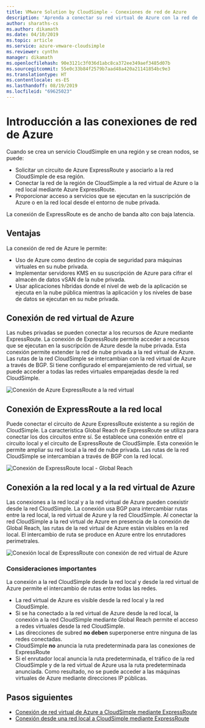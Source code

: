 ```yaml
---
title: VMware Solution by CloudSimple - Conexiones de red de Azure
description: 'Aprenda a conectar su red virtual de Azure con la red de su región de CloudSimple:'
author: sharaths-cs
ms.author: dikamath
ms.date: 04/10/2019
ms.topic: article
ms.service: azure-vmware-cloudsimple
ms.reviewer: cynthn
manager: dikamath
ms.openlocfilehash: 90e3121c3f036d1abc8ca372ee349aef3485d07b
ms.sourcegitcommit: 55e0c33b84f2579b7aad48a420a21141854bc9e3
ms.translationtype: HT
ms.contentlocale: es-ES
ms.lasthandoff: 08/19/2019
ms.locfileid: "69625023"
---
```

# <a name="azure-network-connections-overview"></a>Introducción a las conexiones de red de Azure

Cuando se crea un servicio CloudSimple en una región y se crean nodos, se puede:

* Solicitar un circuito de Azure ExpressRoute y asociarlo a la red CloudSimple de esa región.
* Conectar la red de la región de CloudSimple a la red virtual de Azure o la red local mediante Azure ExpressRoute.
* Proporcionar acceso a servicios que se ejecutan en la suscripción de Azure o en la red local desde el entorno de nube privada.

La conexión de ExpressRoute es de ancho de banda alto con baja latencia.

## <a name="benefits"></a>Ventajas

La conexión de red de Azure le permite:

* Uso de Azure como destino de copia de seguridad para máquinas virtuales en su nube privada.
* Implementar servidores KMS en su suscripción de Azure para cifrar el almacén de datos vSAN de la nube privada.
* Usar aplicaciones híbridas donde el nivel de web de la aplicación se ejecuta en la nube pública mientras la aplicación y los niveles de base de datos se ejecutan en su nube privada.

## <a name="azure-virtual-network-connection"></a>Conexión de red virtual de Azure

Las nubes privadas se pueden conectar a los recursos de Azure mediante ExpressRoute.  La conexión de ExpressRoute permite acceder a recursos que se ejecutan en la suscripción de Azure desde la nube privada.  Esta conexión permite extender la red de nube privada a la red virtual de Azure.  Las rutas de la red CloudSimple se intercambian con la red virtual de Azure a través de BGP.  Si tiene configurado el emparejamiento de red virtual, se puede acceder a todas las redes virtuales emparejadas desde la red CloudSimple.

![Conexión de Azure ExpressRoute a la red virtual](media/cloudsimple-azure-network-connection.png)

## <a name="expressroute-connection-to-on-premises-network"></a>Conexión de ExpressRoute a la red local

Puede conectar el circuito de Azure ExpressRoute existente a su región de CloudSimple. La característica Global Reach de ExpressRoute se utiliza para conectar los dos circuitos entre sí.  Se establece una conexión entre el circuito local y el circuito de ExpressRoute de CloudSimple.  Esta conexión le permite ampliar su red local a la red de nube privada. Las rutas de la red CloudSimple se intercambian a través de BGP con la red local.

![Conexión de ExpressRoute local - Global Reach](media/cloudsimple-global-reach-connection.png)


## <a name="connection-to-on-premises-network-and-azure-virtual-network"></a>Conexión a la red local y a la red virtual de Azure

Las conexiones a la red local y a la red virtual de Azure pueden coexistir desde la red CloudSimple.  La conexión usa BGP para intercambiar rutas entre la red local, la red virtual de Azure y la red CloudSimple.  Al conectar la red CloudSimple a la red virtual de Azure en presencia de la conexión de Global Reach, las rutas de la red virtual de Azure están visibles en la red local.  El intercambio de ruta se produce en Azure entre los enrutadores perimetrales.

![Conexión local de ExpressRoute con conexión de red virtual de Azure](media/cloudsimple-global-reach-and-vnet-connection.png)

### <a name="important-considerations"></a>Consideraciones importantes

La conexión a la red CloudSimple desde la red local y desde la red virtual de Azure permite el intercambio de rutas entre todas las redes.

* La red virtual de Azure es visible desde la red local y la red CloudSimple.
* Si se ha conectado a la red virtual de Azure desde la red local, la conexión a la red CloudSimple mediante Global Reach permite el acceso a redes virtuales desde la red CloudSimple.
* Las direcciones de subred **no deben** superponerse entre ninguna de las redes conectadas.
* CloudSimple **no** anuncia la ruta predeterminada para las conexiones de ExpressRoute
* Si el enrutador local anuncia la ruta predeterminada, el tráfico de la red CloudSimple y de la red virtual de Azure usa la ruta predeterminada anunciada.  Como resultado, no se puede acceder a las máquinas virtuales de Azure mediante direcciones IP públicas.

## <a name="next-steps"></a>Pasos siguientes

* [Conexión de red virtual de Azure a CloudSimple mediante ExpressRoute](virtual-network-connection.md)
* [Conexión desde una red local a CloudSimple mediante ExpressRoute](on-premises-connection.md)
